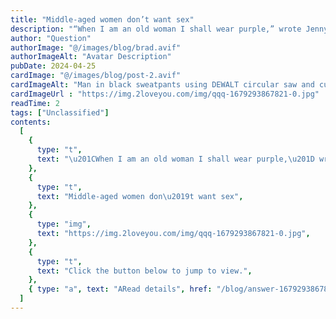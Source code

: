 ```yaml
---
title: "Middle-aged women don’t want sex"
description: "“When I am an old woman I shall wear purple,” wrote Jenny Joseph in her poem, “Warning”. “With a red hat that doesn’t go and doesn’t suit me”."
author: "Question"
authorImage: "@/images/blog/brad.avif"
authorImageAlt: "Avatar Description"
pubDate: 2024-04-25
cardImage: "@/images/blog/post-2.avif"
cardImageAlt: "Man in black sweatpants using DEWALT circular saw and cutting a wood plank"
cardImageUrl : "https://img.2loveyou.com/img/qqq-1679293867821-0.jpg"
readTime: 2
tags: ["Unclassified"]
contents:
  [
    {
      type: "t",
      text: "\u201CWhen I am an old woman I shall wear purple,\u201D wrote Jenny Joseph in her poem, \u201CWarning\u201D. \u201CWith a red hat that doesn\u2019t go and doesn\u2019t suit me\u201D.",
    },
    {
      type: "t",
      text: "Middle-aged women don\u2019t want sex",
    },
    {
      type: "img",
      text: "https://img.2loveyou.com/img/qqq-1679293867821-0.jpg",
    },
    {
      type: "t",
      text: "Click the button below to jump to view.",
    },
    { type: "a", text: "ARead details", href: "/blog/answer-1679293867821-387556/" },
  ]
---
```

